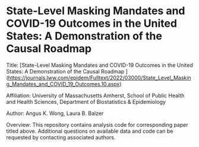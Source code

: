 # State-Level Masking Mandates and COVID-19 Outcomes in the United States: A Demonstration of the Causal Roadmap

Title: [State-Level Masking Mandates and COVID-19 Outcomes in the United States: A Demonstration of the Causal Roadmap
] (https://journals.lww.com/epidem/Fulltext/2022/03000/State_Level_Masking_Mandates_and_COVID_19_Outcomes.10.aspx)

Affiliation: University of Massachusetts Amherst, School of Public Health and Health Sciences, Department of Biostatistics & Epidemiology

Author: Angus K. Wong, Laura B. Balzer

Overview: This repository contains analysis code for corresponding paper titled above. Additional questions on available data and code can be requested by contacting associated authors.
